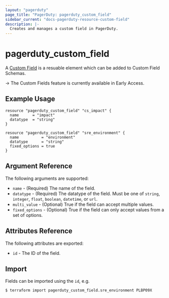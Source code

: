 ```yaml
---
layout: "pagerduty"
page_title: "PagerDuty: pagerduty_custom_field"
sidebar_current: "docs-pagerduty-resource-custom-field"
description: |-
  Creates and manages a custom field in PagerDuty.
---
```


# pagerduty\_custom\_field

A [Custom Field](https://support.pagerduty.com/docs/custom-fields) is a resuable element which can be added to Custom Field Schemas.

-> The Custom Fields feature is currently available in Early Access.

## Example Usage

```hcl
resource "pagerduty_custom_field" "cs_impact" {
  name      = "impact"
  datatype  = "string"
}

resource "pagerduty_custom_field" "sre_environment" {
  name          = "environment"
  datatype      = "string"
  fixed_options = true
}
```

## Argument Reference

The following arguments are supported:

  * `name` - (Required) The name of the field.
  * `datatype` - (Required) The datatype of the field. Must be one of `string`, `integer`, `float`, `boolean`, `datetime`, or `url`.
  * `multi_value` - (Optional) True if the field can accept multiple values.
  * `fixed_options` - (Optional) True if the field can only accept values from a set of options.

## Attributes Reference

The following attributes are exported:

  * `id` - The ID of the field.

## Import

Fields can be imported using the `id`, e.g.

```
$ terraform import pagerduty_custom_field.sre_environment PLBP09X
```
